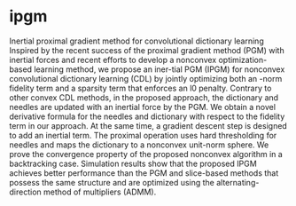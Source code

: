 # ipgm
Inertial proximal gradient method  for convolutional dictionary learning
Inspired by the recent success of the proximal gradient method (PGM) with inertial forces and recent efforts to develop a nonconvex optimization-based learning method, we propose an iner-tial PGM (IPGM) for nonconvex convolutional dictionary learning (CDL) by jointly optimizing both an  -norm fidelity term and a sparsity term that enforces an l0 penalty. Contrary to other convex CDL methods, in the proposed approach, the dictionary and needles are updated with an inertial force by the PGM. We obtain a novel derivative formula for the needles and dictionary with respect to the fidelity term in our approach. At the same time, a gradient descent step is designed to add an inertial term. The proximal operation uses hard thresholding for needles and maps the dictionary to a nonconvex unit-norm sphere. We prove the convergence property of the proposed nonconvex algorithm in a backtracking case. Simulation results show that the proposed IPGM achieves better performance than the PGM and slice-based methods that possess the same structure and are optimized using the alternating-direction method of multipliers (ADMM).
